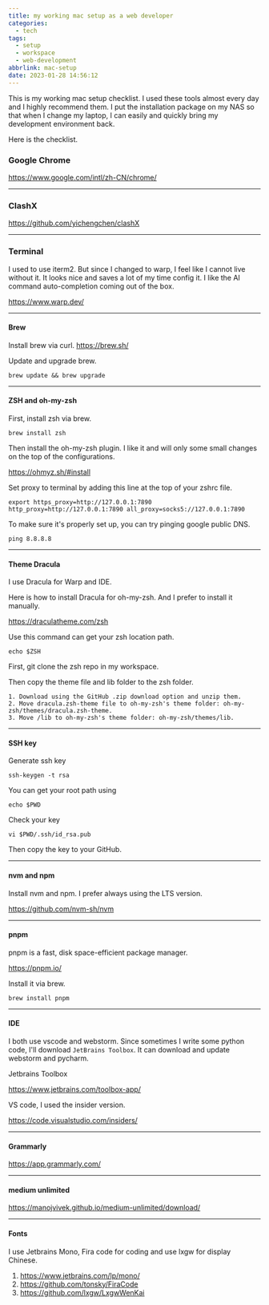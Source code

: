 ```yaml
---
title: my working mac setup as a web developer
categories:
  - tech
tags:
  - setup
  - workspace
  - web-development
abbrlink: mac-setup
date: 2023-01-28 14:56:12
---
```


This is my working mac setup checklist. I used these tools almost every day and I highly recommend them. I put the installation package on my NAS so that when I change my laptop, I can easily and quickly bring my development environment back.

Here is the checklist.

### Google Chrome

https://www.google.com/intl/zh-CN/chrome/

---

### ClashX

https://github.com/yichengchen/clashX

---

### Terminal

I used to use iterm2. But since I changed to warp, I feel like I cannot live without it. It looks nice and saves a lot of my time config it. I like the AI command auto-completion coming out of the box.

https://www.warp.dev/

---

#### Brew

Install brew via curl.
https://brew.sh/

Update and upgrade brew.

```
brew update && brew upgrade
```

---

#### ZSH and oh-my-zsh

First, install zsh via brew.

```shell
brew install zsh
```

Then install the oh-my-zsh plugin. I like it and will only some small changes on the top of the configurations.

https://ohmyz.sh/#install

Set proxy to terminal by adding this line at the top of your zshrc file.

`export https_proxy=http://127.0.0.1:7890 http_proxy=http://127.0.0.1:7890 all_proxy=socks5://127.0.0.1:7890`

To make sure it's properly set up, you can try pinging google public DNS.

```shell
ping 8.8.8.8
```

---

#### Theme Dracula

I use Dracula for Warp and IDE.

Here is how to install Dracula for oh-my-zsh. And I prefer to install it manually.

https://draculatheme.com/zsh

Use this command can get your zsh location path.

```
echo $ZSH
```

First, git clone the zsh repo in my workspace.

Then copy the theme file and lib folder to the zsh folder.

```
1. Download using the GitHub .zip download option and unzip them.
2. Move dracula.zsh-theme file to oh-my-zsh's theme folder: oh-my-zsh/themes/dracula.zsh-theme.
3. Move /lib to oh-my-zsh's theme folder: oh-my-zsh/themes/lib.
```

---

#### SSH key

Generate ssh key

`ssh-keygen -t rsa`

You can get your root path using

```shell
echo $PWD
```

Check your key

`vi $PWD/.ssh/id_rsa.pub`

Then copy the key to your GitHub.

---

#### nvm and npm

Install nvm and npm. I prefer always using the LTS version.

https://github.com/nvm-sh/nvm

---

#### pnpm

pnpm is a fast, disk space-efficient package manager.

https://pnpm.io/

Install it via brew.

`brew install pnpm`

---

#### IDE

I both use vscode and webstorm. Since sometimes I write some python code, I'll download `JetBrains Toolbox`. It can download and update webstorm and pycharm.

Jetbrains Toolbox

https://www.jetbrains.com/toolbox-app/

VS code, I used the insider version.

https://code.visualstudio.com/insiders/

---

#### Grammarly

https://app.grammarly.com/

---

#### medium unlimited

https://manojvivek.github.io/medium-unlimited/download/

---

#### Fonts

I use Jetbrains Mono, Fira code for coding and use lxgw for display Chinese. 

1. https://www.jetbrains.com/lp/mono/
2. https://github.com/tonsky/FiraCode
3. https://github.com/lxgw/LxgwWenKai


